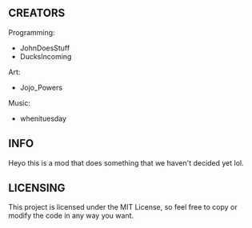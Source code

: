 ## CREATORS ##
Programming: 
- JohnDoesStuff
- DucksIncoming

Art:
- Jojo_Powers

Music:
- whenituesday

## INFO ##

Heyo this is a mod that does something that we haven't decided yet lol.

## LICENSING ##

This project is licensed under the MIT License, so feel free to copy or modify the code in any way you want.
